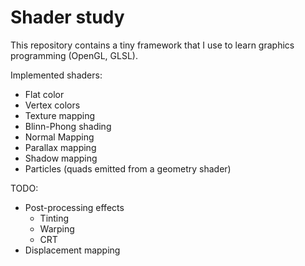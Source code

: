 # Shader study

This repository contains a tiny framework that I use to learn graphics programming (OpenGL, GLSL).

Implemented shaders:
* Flat color
* Vertex colors
* Texture mapping
* Blinn-Phong shading
* Normal Mapping
* Parallax mapping
* Shadow mapping
* Particles (quads emitted from a geometry shader)

TODO:
* Post-processing effects
	* Tinting
	* Warping
	* CRT
* Displacement mapping
